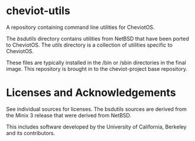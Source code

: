 # cheviot-utils

A repository containing command line utilities for CheviotOS. 

The *bsdutils* directory contains utilities from NetBSD that have
been ported to CheviotOS. The *utils* directory is a collection
of utilities specific to CheviotOS.

These files are typically installed in the /bin or /sbin directories
in the final image. This repository is brought in to the cheviot-project
base repository.

# Licenses and Acknowledgements

See individual sources for licenses. The bsdutils sources are derived
from the Minix 3 release that were derived from NetBSD.

This includes software developed by the University of California, Berkeley
and its contributors.

